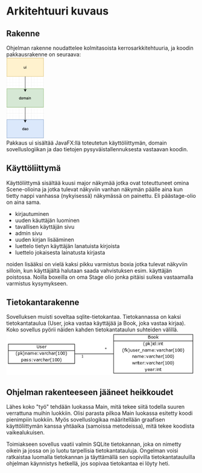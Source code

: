 # Arkitehtuuri kuvaus  

## Rakenne  
Ohjelman rakenne noudattelee kolmitasoista kerrosarkkitehtuuria, ja koodin pakkausrakenne on seuraava:  
<img src="https://github.com/alemati/otm-harjoitustyo/blob/master/dokumentointi/kuvat/arkRakenne.png" width="100">  
Pakkaus ui sisältää JavaFX:llä toteutetun käyttöliittymän, domain sovelluslogiikan ja dao tietojen pysyväistallennuksesta vastaavan koodin.  

## Käyttöliittymä  
Käyttöliittymä sisältää kuusi major näkymää jotka ovat toteuttuneet omina Scene-olioina ja jotka tulevat näkyviin vanhan näkymän päälle aina kun tietty nappi vanhassa (nykyisessä) näkymässä on painettu. Eli päästage-olio on aina sama. 
* kirjautuminen  
* uuden käuttäjän luominen  
* tavallisen käyttäjän sivu  
* admin sivu  
* uuden kirjan lisääminen  
* luettelo tietyn käyttäjän lanatuista kirjoista    
* luettelo jokaisesta lainatusta kirjasta  

noiden lisääksi on vielä kaksi pikku varmistus boxia jotka tulevat näkyviin silloin, kun käyttäjältä halutaan saada vahvistuksen esim. käyttäjän poistossa. Noilla boxeilla on oma Stage olio jonka pitäisi sulkea vastaamalla varmistus kysymykseen.

## Tietokantarakenne  
Sovelluksen muisti soveltaa sqlite-tietokantaa. Tietokannassa on kaksi tietokantataulua (User, joka vastaa käyttäjää ja Book, joka vastaa kirjaa). Koko sovellus pyörii näiden kahden tietokantataulun suhteiden välillä.  
<img src="https://github.com/alemati/otm-harjoitustyo/blob/master/dokumentointi/kuvat/User-Book.png" width="500"> 

## Ohjelman rakenteeseen jääneet heikkoudet  
Lähes koko "työ" tehdään luokassa Main, mitä tekee siitä todella suuren verrattuna muihin luokkiin. Olisi parasta pilkoa Main luokassa esitetty koodi pienimpiin luokkiin. Myös sovelluslogikaa määritellään graafisen käyttöliittymän kanssa yhtäaika (samoissa metodeissa), mitä tekee koodista vaikealukuisen.  

Toimiakseen sovellus vaatii valmin SQLite tietokannan, joka on nimetty oikein ja jossa on jo luotu tarpellisia tietokantatauluja. Ongelman voisi ratkaistaa luomalla tietokannan ja täyttämällä sen sopivilla tietokantatauluilla ohjelman käynnistys hetkellä, jos sopivaa tietokantaa ei löyty heti.
